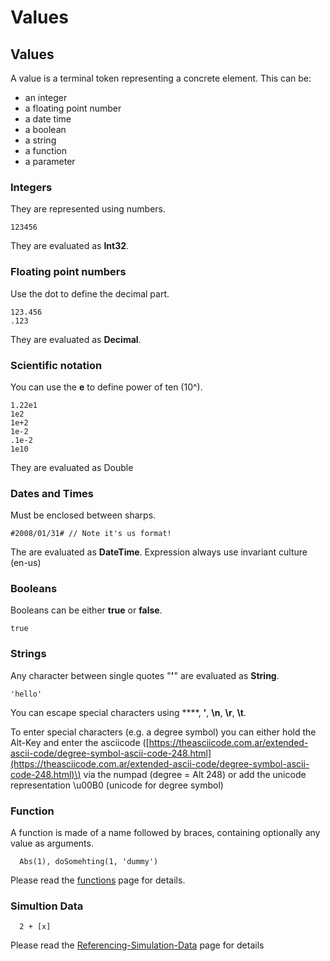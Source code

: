 # Values

## Values

A value is a terminal token representing a concrete element. This can be:

* an integer
* a floating point number
* a date time
* a boolean
* a string
* a function
* a parameter

### Integers

They are represented using numbers.

```text
123456
```

They are evaluated as **Int32**.

### Floating point numbers

Use the dot to define the decimal part.

```text
123.456
.123
```

They are evaluated as **Decimal**.

### Scientific notation

You can use the **e** to define power of ten \(10^\).

```text
1.22e1
1e2
1e+2
1e-2
.1e-2
1e10
```

They are evaluated as Double

### Dates and Times

Must be enclosed between sharps.

```text
#2008/01/31# // Note it's us format!
```

The are evaluated as **DateTime**. Expression always use invariant culture \(en-us\)

### Booleans

Booleans can be either **true** or **false**.

```text
true
```

### Strings

Any character between single quotes "**'**" are evaluated as **String**.

```text
'hello'
```

You can escape special characters using **\**, **\'**, **\n**, **\r**, **\t**.

To enter special characters \(e.g. a degree symbol\) you can either hold the Alt-Key and enter the asciicode \([https://theasciicode.com.ar/extended-ascii-code/degree-symbol-ascii-code-248.html](https://theasciicode.com.ar/extended-ascii-code/degree-symbol-ascii-code-248.html)\) via the numpad \(degree = Alt 248\) or add the unicode representation \u00B0 \(unicode for degree symbol\)

### Function

A function is made of a name followed by braces, containing optionally any value as arguments.

```text
  Abs(1), doSomehting(1, 'dummy')
```

Please read the [functions](functions.md) page for details.

### Simultion Data

```text
  2 + [x]
```

Please read the [Referencing-Simulation-Data](referencing-simulation-data.md) page for details


